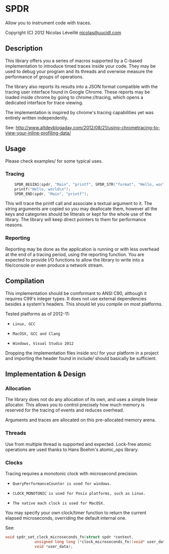 # SPDR

Allow you to instrument code with traces.

Copyright (C) 2012 Nicolas Léveillé <nicolas@uucidl.com>

## Description

This library offers you a series of macros supported by a C-based implementation to introduce timed traces inside your code. They may be used to debug your program and its threads and overwise measure the performance of groups of operations.

The library also reports its results into a JSON format compatible with the tracing user interface found in Google Chrome. These reports may be loaded inside chrome by going to chrome://tracing, which opens a dedicated interface for trace viewing.

The implementation is inspired by chrome's tracing capabilities yet was entirely written independently.

See:
    http://www.altdevblogaday.com/2012/08/21/using-chrometracing-to-view-your-inline-profiling-data/

## Usage

Please check examples/ for some typical uses.

### Tracing

```C
    SPDR_BEGIN1(spdr, "Main", "printf", SPDR_STR("format", "Hello, world."));
    printf("Hello, world\n");
    SPDR_END(spdr, "Main", "printf");
```

This will trace the printf call and associate a textual argument to
it. The string arguments are copied so you may deallocate them,
however all the keys and categories should be litterals or kept for
the whole use of the library. The library will keep direct pointers to
them for performance reasons.

### Reporting

Reporting may be done as the application is running or with less
overhead at the end of a tracing period, using the reporting
function. You are expected to provide I/O functions to allow the
library to write into a file/console or even produce a network stream.

## Compilation

This implementation should be comformant to ANSI C90, although it
requires C99's integer types. It does not use external dependencies
besides a system's headers. This should let you compile on most
platforms.

Tested platforms as of 2012-11:
*     Linux, GCC
*     MacOSX, GCC and Clang
*     Windows, Visual Studio 2012

Dropping the implementation files inside src/ for your platform in a
project and importing the header found in include/ should basically be
sufficient.

## Implementation & Design

### Allocation

The library does not do any allocation of its own, and uses a simple linear allocator. This allows you to control precisely how much memory is reserved for the tracing of events and reduces overhead.

Arguments and traces are allocated on this pre-allocated memory arena.

### Threads

Use from multiple thread is supported and expected. Lock-free atomic
operations are used thanks to Hans Boehm's atomic_ops library.

### Clocks

Tracing requires a monotonic clock with microsecond precision.

*     QueryPerformanceCounter is used for windows.
*     CLOCK_MONOTONIC is used for Posix platforms, such as Linux.
*     The native mach clock is used for MacOSX.

You may specify your own clock/timer function to return the current
elapsed microseconds, overriding the default internal one.

See:
```C
void spdr_set_clock_microseconds_fn(struct spdr *context,
		     unsigned long long (*clock_microseconds_fn)(void* user_data),
		     void *user_data);
```
